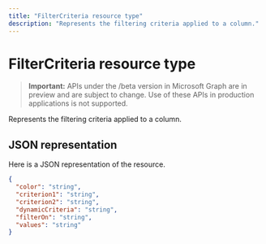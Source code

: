 ---title: "FilterCriteria resource type"description: "Represents the filtering criteria applied to a column."---# FilterCriteria resource type

> **Important:** APIs under the /beta version in Microsoft Graph are in preview and are subject to change. Use of these APIs in production applications is not supported.

Represents the filtering criteria applied to a column.

## JSON representation

Here is a JSON representation of the resource.

<!-- {
  "blockType": "resource",
  "optionalProperties": [

  ],
  "@odata.type": "microsoft.graph.filterCriteria"
}-->

```json
{
  "color": "string",
  "criterion1": "string",
  "criterion2": "string",
  "dynamicCriteria": "string",
  "filterOn": "string",
  "values": "string"
}

```
